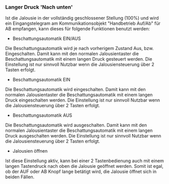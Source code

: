 ﻿### Langer Druck 'Nach unten'

Ist die Jalousie in der vollständig geschlossener Stellung (100%) und wird ein Eingangstelegram am Kommunikationsobjekt "Handbetrieb Auf/Ab" für AB empfangen, kann dieses für folgende Funktionen benutzt werden:

- Beschattungsautomatik EIN/AUS

Die Beschattungsautomatik wird je nach vorherigem Zustand Aus, bzw. Eingeschalten. 
Damit kann mit den normalen Jalousientaster die Beschattungsautomatik mit einem langen Druck gesteuert werden. 
Die Einstellung ist nur sinnvoll Nutzbar wenn die Jalousiensteuerung über 2 Tasten erfolgt.

- Beschattungsautomatik EIN

Die Beschattungsautomatik wird eingeschalten. 
Damit kann mit den normalen Jalousientaster die Beschattungsautomatik mit einem langen Druck eingeschalten werden. 
Die Einstellung ist nur sinnvoll Nutzbar wenn die Jalousiensteuerung über 2 Tasten erfolgt.

- Beschattungsautomatik AUS

Die Beschattungsautomatik wird ausgeschalten. 
Damit kann mit den normalen Jalousientaster die Beschattungsautomatik mit einem langen Druck ausgeschalten werden. 
Die Einstellung ist nur sinnvoll Nutzbar wenn die Jalousiensteuerung über 2 Tasten erfolgt.

- Jalousien öffnen

Ist diese Einstellung aktiv, kann bei einer 2 Tastenbedienung auch mit einem langen Tastendruck nach oben die Jalousie geöffnet werden. Somit ist egal, ob der AUF oder AB Knopf lange betätigt wird, die Jalousie öffnet sich in beiden Fällen.


